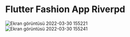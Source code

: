 # Flutter Fashion App Riverpd

![Ekran görüntüsü 2022-03-30 155221](https://user-images.githubusercontent.com/80161667/160839842-8c94d99a-03a9-441b-9713-fac076c38ffc.png)
<br>
![Ekran görüntüsü 2022-03-30 155241](https://user-images.githubusercontent.com/80161667/160839857-878ec383-9dd2-4b86-9d57-af3408c4ac35.png)
